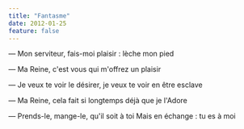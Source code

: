 ```yaml
---
title: "Fantasme"
date: 2012-01-25
feature: false
---
```


— Mon serviteur, fais-moi plaisir : lèche mon pied

— Ma Reine, c'est vous qui m'offrez un plaisir

— Je veux te voir le désirer, je veux te voir en être esclave

— Ma Reine, cela fait si longtemps déjà que je l'Adore

— Prends-le, mange-le, qu'il soit à toi
Mais en échange : tu es à moi
